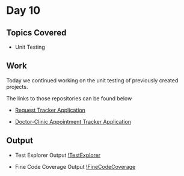 # Day 10

## Topics Covered

* Unit Testing


## Work

Today we continued working on the unit testing of previously created projects. 

The links to those repositories can be found below

* [Request Tracker Application](https://github.com/ash0306/Genspark-Training/tree/master/Day%207/RequestTrackerApplicationSolution)

* [Doctor-Clinic Appointment Tracker Application](https://github.com/ash0306/Genspark-Training/tree/master/Day%207/AppointmentTrackerApplicationSolution)


## Output

* Test Explorer Output
[!TestExplorer](https://github.com/ash0306/Genspark-Training/blob/master/Day%2010/Test%20Explorer%20Output.png)

* Fine Code Coverage Output
[!FineCodeCoverage](https://github.com/ash0306/Genspark-Training/blob/master/Day%2010/Fine%20Code%20Coverage%20Output.png)

